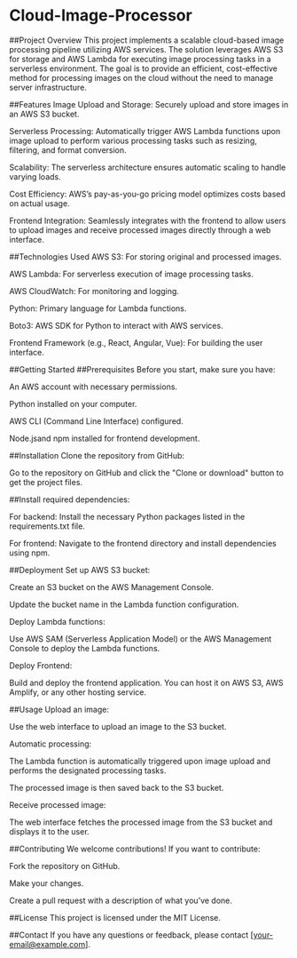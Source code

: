 # Cloud-Image-Processor

##Project Overview
This project implements a scalable cloud-based image processing pipeline utilizing AWS services. The solution leverages AWS S3 for storage and AWS Lambda for executing image processing tasks in a serverless environment. The goal is to provide an efficient, cost-effective method for processing images on the cloud without the need to manage server infrastructure.

##Features
Image Upload and Storage: Securely upload and store images in an AWS S3 bucket.

Serverless Processing: Automatically trigger AWS Lambda functions upon image upload to perform various processing tasks such as resizing, filtering, and format conversion.

Scalability: The serverless architecture ensures automatic scaling to handle varying loads.

Cost Efficiency: AWS’s pay-as-you-go pricing model optimizes costs based on actual usage.

Frontend Integration: Seamlessly integrates with the frontend to allow users to upload images and receive processed images directly through a web interface.

##Technologies Used
AWS S3: For storing original and processed images.

AWS Lambda: For serverless execution of image processing tasks.

AWS CloudWatch: For monitoring and logging.

Python: Primary language for Lambda functions.

Boto3: AWS SDK for Python to interact with AWS services.

Frontend Framework (e.g., React, Angular, Vue): For building the user interface.

##Getting Started
##Prerequisites
Before you start, make sure you have:

An AWS account with necessary permissions.

Python installed on your computer.

AWS CLI (Command Line Interface) configured.

Node.jsand npm installed for frontend development.

##Installation
Clone the repository from GitHub:

Go to the repository on GitHub and click the "Clone or download" button to get the project files.

##Install required dependencies:

For backend: Install the necessary Python packages listed in the requirements.txt file.

For frontend: Navigate to the frontend directory and install dependencies using npm.

##Deployment
Set up AWS S3 bucket:

Create an S3 bucket on the AWS Management Console.

Update the bucket name in the Lambda function configuration.

Deploy Lambda functions:

Use AWS SAM (Serverless Application Model) or the AWS Management Console to deploy the Lambda functions.

Deploy Frontend:

Build and deploy the frontend application. You can host it on AWS S3, AWS Amplify, or any other hosting service.

##Usage
Upload an image:

Use the web interface to upload an image to the S3 bucket.

Automatic processing:

The Lambda function is automatically triggered upon image upload and performs the designated processing tasks.

The processed image is then saved back to the S3 bucket.

Receive processed image:

The web interface fetches the processed image from the S3 bucket and displays it to the user.

##Contributing
We welcome contributions! If you want to contribute:

Fork the repository on GitHub.

Make your changes.

Create a pull request with a description of what you’ve done.

##License
This project is licensed under the MIT License.

##Contact
If you have any questions or feedback, please contact [your-email@example.com].
